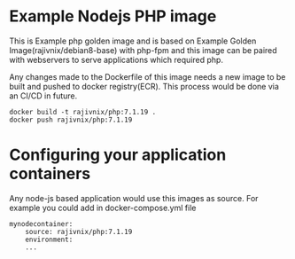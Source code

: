 # Example Nodejs PHP image
This is Example php golden image and is based on Example Golden Image(rajivnix/debian8-base) with php-fpm and
this image can be paired with webservers to serve applications which required
php.

Any changes made to the Dockerfile of this image needs a new image to be built and
pushed to docker registry(ECR). This process would be done via an CI/CD in future.

```
docker build -t rajivnix/php:7.1.19 .
docker push rajivnix/php:7.1.19
```

# Configuring your application containers
Any node-js based application would use this images as source. For example you could add
in docker-compose.yml file

```
mynodecontainer:
    source: rajivnix/php:7.1.19
    environment:
    ...
```